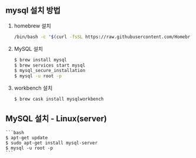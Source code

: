 ## mysql 설치 방법
1. homebrew 설치 
    ```bash
    /bin/bash -c "$(curl -fsSL https://raw.githubusercontent.com/Homebrew/install/HEAD/install.sh)"
    ```
2. MySQL 설치 
    ```bash
    $ brew install mysql 
    $ brew services start mysql
    $ mysql_secure_installation
    $ mysql -u root -p
    ```
3. workbench 설치 
    ```bash
    $ brew cask install mysqlworkbench
    ```

## MySQL 설치 - Linux(server)
    ```bash
    $ apt-get update
    $ sudo apt-get install mysql-server
    $ mysql -u root -p
    ```